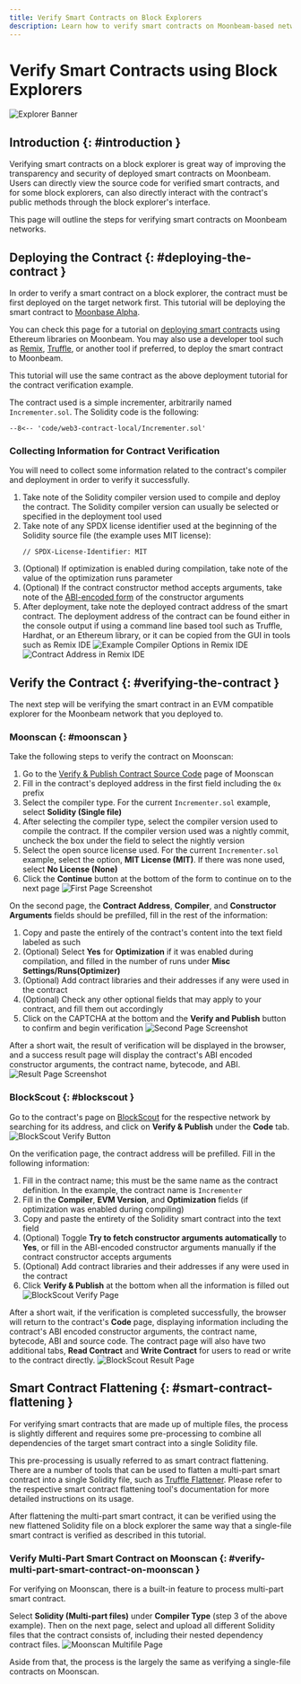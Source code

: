 ```yaml
---
title: Verify Smart Contracts on Block Explorers
description: Learn how to verify smart contracts on Moonbeam-based networks using one of the available block explorers such as Moonscan. 
---
```


# Verify Smart Contracts using Block Explorers

![Explorer Banner](/images/builders/build/eth-api/verify-contracts/block-explorers/verify-contract-banner.png)

## Introduction {: #introduction } 

Verifying smart contracts on a block explorer is great way of improving the transparency and security of deployed smart contracts on Moonbeam. Users can directly view the source code for verified smart contracts, and for some block explorers, can also directly interact with the contract's public methods through the block explorer's interface. 

This page will outline the steps for verifying smart contracts on Moonbeam networks.

## Deploying the Contract {: #deploying-the-contract }

In order to verify a smart contract on a block explorer, the contract must be first deployed on the target network first. This tutorial will be deploying the smart contract to [Moonbase Alpha](/builders/get-started/networks/moonbase/). 

You can check this page for a tutorial on [deploying smart contracts](/builders/build/eth-api/libraries/) using Ethereum libraries on Moonbeam. You may also use a developer tool such as [Remix](/builders/build/eth-api/dev-env/remix/#deploying-a-contract-to-moonbeam-using-remix), [Truffle](/builders/build/eth-api/dev-env/truffle/#deploying-a-contract-to-moonbeam-using-truffle), or another tool if preferred, to deploy the smart contract to Moonbeam. 

This tutorial will use the same contract as the above deployment tutorial for the contract verification example. 

The contract used is a simple incrementer, arbitrarily named `Incrementer.sol`. The Solidity code is the following:

```solidity
--8<-- 'code/web3-contract-local/Incrementer.sol'
```

### Collecting Information for Contract Verification

You will need to collect some information related to the contract's compiler and deployment in order to verify it successfully. 

1. Take note of the Solidity compiler version used to compile and deploy the contract. The Solidity compiler version can usually be selected or specified in the deployment tool used
2. Take note of any SPDX license identifier used at the beginning of the Solidity source file (the example uses MIT license):
    ```
    // SPDX-License-Identifier: MIT
    ```
3. (Optional) If optimization is enabled during compilation, take note of the value of the optimization runs parameter
4. (Optional) If the contract constructor method accepts arguments, take note of the [ABI-encoded form](https://docs.soliditylang.org/en/develop/abi-spec.html) of the constructor arguments
5. After deployment, take note the deployed contract address of the smart contract. The deployment address of the contract can be found either in the console output if using a command line based tool such as Truffle, Hardhat, or an Ethereum library, or it can be copied from the GUI in tools such as Remix IDE
![Example Compiler Options in Remix IDE](/images/builders/build/eth-api/verify-contracts/block-explorers/verify-contract-1.png)
![Contract Address in Remix IDE](/images/builders/build/eth-api/verify-contracts/block-explorers/verify-contract-2.png)

## Verify the Contract  {: #verifying-the-contract }

The next step will be verifying the smart contract in an EVM compatible explorer for the Moonbeam network that you deployed to. 

### Moonscan {: #moonscan }

Take the following steps to verify the contract on Moonscan: 

1. Go to the [Verify & Publish Contract Source Code](https://moonbase.moonscan.io/verifyContract) page of Moonscan
2. Fill in the contract's deployed address in the first field including the `0x` prefix
3. Select the compiler type. For the current `Incrementer.sol` example, select **Solidity (Single file)**
4. After selecting the compiler type, select the compiler version used to compile the contract. If the compiler version used was a nightly commit, uncheck the box under the field to select the nightly version
5. Select the open source license used. For the current `Incrementer.sol` example, select the option, **MIT License (MIT)**. If there was none used, select **No License (None)**
6. Click the **Continue** button at the bottom of the form to continue on to the next page
    ![First Page Screenshot](/images/builders/build/eth-api/verify-contracts/block-explorers/verify-contract-3.png)

On the second page, the **Contract Address**, **Compiler**, and **Constructor Arguments** fields should be prefilled, fill in the rest of the information: 

1. Copy and paste the entirely of the contract's content into the text field labeled as such
2. (Optional) Select **Yes** for **Optimization** if it was enabled during compilation, and filled in the number of runs under **Misc Settings/Runs(Optimizer)**
3. (Optional) Add contract libraries and their addresses if any were used in the contract
4. (Optional) Check any other optional fields that may apply to your contract, and fill them out accordingly
5. Click on the CAPTCHA at the bottom and the **Verify and Publish** button to confirm and begin verification
    ![Second Page Screenshot](/images/builders/build/eth-api/verify-contracts/block-explorers/verify-contract-4.png)

After a short wait, the result of verification will be displayed in the browser, and a success result page will display the contract's ABI encoded constructor arguments, the contract name, bytecode, and ABI.
    ![Result Page Screenshot](/images/builders/build/eth-api/verify-contracts/block-explorers/verify-contract-5.png)

### BlockScout {: #blockscout }

Go to the contract's page on [BlockScout](https://moonbase-blockscout.testnet.moonbeam.network/) for the respective network by searching for its address, and click on **Verify & Publish** under the **Code** tab.
   ![BlockScout Verify Button](/images/builders/build/eth-api/verify-contracts/block-explorers/verify-contract-6.png)

On the verification page, the contract address will be prefilled. Fill in the following information:

1. Fill in the contract name; this must be the same name as the contract definition. In the example, the contract name is `Incrementer`
2. Fill in the **Compiler**, **EVM Version**, and **Optimization** fields (if optimization was enabled during compiling)
3. Copy and paste the entirety of the Solidity smart contract into the text field
4. (Optional) Toggle **Try to fetch constructor arguments automatically** to **Yes**, or fill in the ABI-encoded constructor arguments manually if the contract constructor accepts arguments
5. (Optional) Add contract libraries and their addresses if any were used in the contract
6. Click **Verify & Publish** at the bottom when all the information is filled out
    ![BlockScout Verify Page](/images/builders/build/eth-api/verify-contracts/block-explorers/verify-contract-7.png)

After a short wait, if the verification is completed successfully, the browser will return to the contract's **Code** page, displaying information including the contract's ABI encoded constructor arguments, the contract name, bytecode, ABI and source code. The contract page will also have two additional tabs, **Read Contract** and **Write Contract** for users to read or write to the contract directly.
   ![BlockScout Result Page](/images/builders/build/eth-api/verify-contracts/block-explorers/verify-contract-8.png)


## Smart Contract Flattening {: #smart-contract-flattening }

For verifying smart contracts that are made up of multiple files, the process is slightly different and requires some pre-processing to combine all dependencies of the target smart contract into a single Solidity file. 

This pre-processing is usually referred to as smart contract flattening. There are a number of tools that can be used to flatten a multi-part smart contract into a single Solidity file, such as [Truffle Flattener](https://www.npmjs.com/package/truffle-flattener). Please refer to the respective smart contract flattening tool's documentation for more detailed instructions on its usage. 

After flattening the multi-part smart contract, it can be verified using the new flattened Solidity file on a block explorer the same way that a single-file smart contract is verified as described in this tutorial. 

### Verify Multi-Part Smart Contract on Moonscan {: #verify-multi-part-smart-contract-on-moonscan }

For verifying on Moonscan, there is a built-in feature to process multi-part smart contract. 

Select **Solidity (Multi-part files)** under **Compiler Type** (step 3 of the above example). Then on the next page, select and upload all different Solidity files that the contract consists of, including their nested dependency contract files. 
 ![Moonscan Multifile Page](/images/builders/build/eth-api/verify-contracts/block-explorers/verify-contract-9.png)

Aside from that, the process is the largely the same as verifying a single-file contracts on Moonscan.
